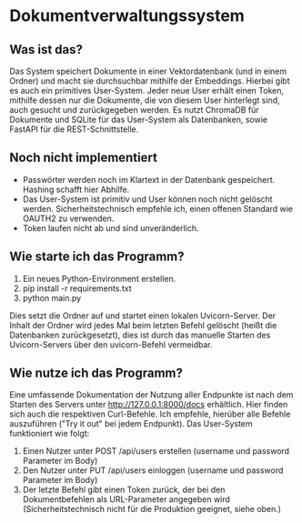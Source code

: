 # Dokumentverwaltungssystem

## Was ist das?
Das System speichert Dokumente in einer Vektordatenbank (und in einem Ordner) und macht sie durchsuchbar mithilfe der Embeddings. Hierbei gibt es auch ein primitives User-System. Jeder neue User erhält einen Token, mithilfe dessen nur die Dokumente, die
von diesem User hinterlegt sind, auch gesucht und zurückgegeben werden.
Es nutzt ChromaDB für Dokumente und SQLite für das User-System als Datenbanken, sowie FastAPI für die REST-Schnittstelle.

## Noch nicht implementiert
- Passwörter werden noch im Klartext in der Datenbank gespeichert. Hashing schafft hier Abhilfe.
- Das User-System ist primitiv und User können noch nicht gelöscht werden. Sicherheitstechnisch empfehle ich, einen offenen Standard wie OAUTH2 zu verwenden.
- Token laufen nicht ab und sind unveränderlich.

## Wie starte ich das Programm?
1. Ein neues Python-Environment erstellen.
2. pip install -r requirements.txt
3. python main.py

Dies setzt die Ordner auf und startet einen lokalen Uvicorn-Server. Der Inhalt der Ordner wird jedes Mal beim letzten Befehl gelöscht (heißt die Datenbanken zurückgesetzt), dies ist durch das manuelle Starten des Uvicorn-Servers über den uvicorn-Befehl vermeidbar.

## Wie nutze ich das Programm?
Eine umfassende Dokumentation der Nutzung aller Endpunkte ist nach dem Starten des Servers unter http://127.0.0.1:8000/docs erhältlich. Hier finden sich auch die respektiven Curl-Befehle. Ich empfehle, hierüber alle Befehle auszuführen ("Try it out" bei jedem Endpunkt).
Das User-System funktioniert wie folgt:
1. Einen Nutzer unter POST /api/users erstellen (username und password Parameter im Body)
2. Den Nutzer unter PUT /api/users einloggen (username und password Parameter im Body)
3. Der letzte Befehl gibt einen Token zurück, der bei den Dokumentbefehlen als URL-Parameter angegeben wird (Sicherheitstechnisch nicht für die Produktion geeignet, siehe oben.)

